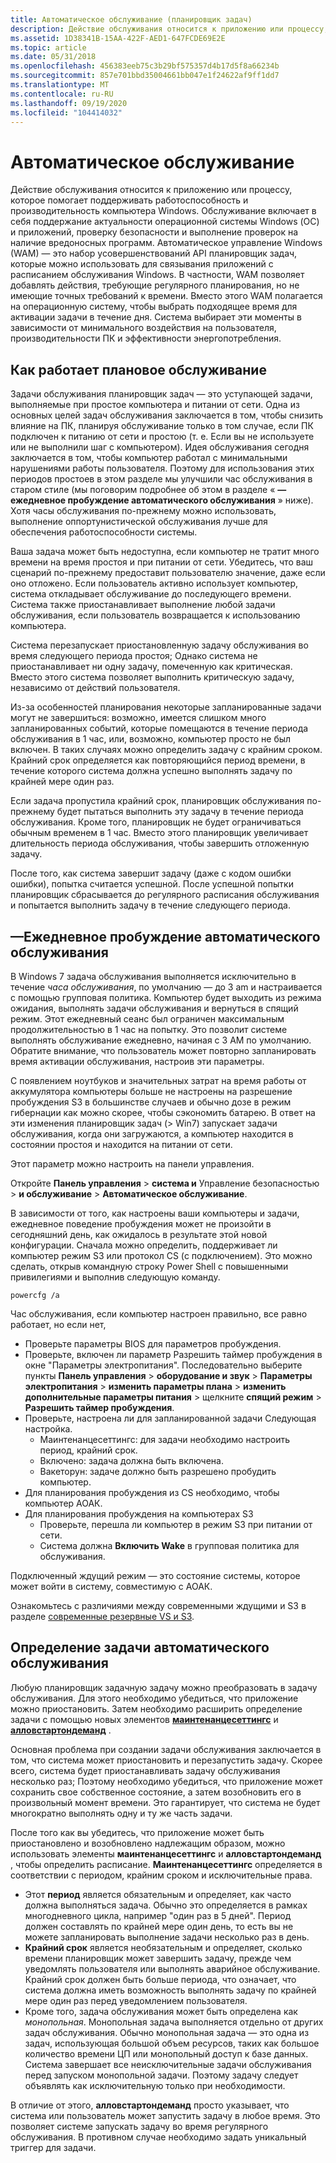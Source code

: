 ```yaml
---
title: Автоматическое обслуживание (планировщик задач)
description: Действие обслуживания относится к приложению или процессу, которое помогает поддерживать работоспособность и производительность компьютера Windows.
ms.assetid: 1D38341B-15AA-422F-AED1-647FCDE69E2E
ms.topic: article
ms.date: 05/31/2018
ms.openlocfilehash: 456383eeb75c3b29bf575357d4b17d5f8a66234b
ms.sourcegitcommit: 857e701bbd35004661bb047e1f24622af9ff1dd7
ms.translationtype: MT
ms.contentlocale: ru-RU
ms.lasthandoff: 09/19/2020
ms.locfileid: "104414032"
---
```

# <a name="automatic-maintenance"></a>Автоматическое обслуживание

Действие обслуживания относится к приложению или процессу, которое помогает поддерживать работоспособность и производительность компьютера Windows. Обслуживание включает в себя поддержание актуальности операционной системы Windows (ОС) и приложений, проверку безопасности и выполнение проверок на наличие вредоносных программ. Автоматическое управление Windows (WAM) — это набор усовершенствований API планировщик задач, которые можно использовать для связывания приложений с расписанием обслуживания Windows. В частности, WAM позволяет добавлять действия, требующие регулярного планирования, но не имеющие точных требований к времени. Вместо этого WAM полагается на операционную систему, чтобы выбрать подходящее время для активации задачи в течение дня. Система выбирает эти моменты в зависимости от минимального воздействия на пользователя, производительности ПК и эффективности энергопотребления.

## <a name="how-scheduled-maintenance-works"></a>Как работает плановое обслуживание

Задачи обслуживания планировщик задач — это уступающей задачи, выполняемые при простое компьютера и питании от сети. Одна из основных целей задач обслуживания заключается в том, чтобы снизить влияние на ПК, планируя обслуживание только в том случае, если ПК подключен к питанию от сети и простою (т. е. Если вы не используете или не выполнили шаг с компьютером). Идея обслуживания сегодня заключается в том, чтобы компьютер работал с минимальными нарушениями работы пользователя. Поэтому для использования этих периодов простоев в этом разделе мы улучшили час обслуживания в старом стиле (мы поговорим подробнее об этом в разделе « **&mdash; ежедневное пробуждение автоматического обслуживания** » ниже). Хотя часы обслуживания по-прежнему можно использовать, выполнение оппортунистической обслуживания лучше для обеспечения работоспособности системы.

Ваша задача может быть недоступна, если компьютер не тратит много времени на время простоя и при питании от сети. Убедитесь, что ваш сценарий по-прежнему предоставит пользователю значение, даже если оно отложено. Если пользователь активно использует компьютер, система откладывает обслуживание до последующего времени. Система также приостанавливает выполнение любой задачи обслуживания, если пользователь возвращается к использованию компьютера.

Система перезапускает приостановленную задачу обслуживания во время следующего периода простоя; Однако система не приостанавливает ни одну задачу, помеченную как критическая. Вместо этого система позволяет выполнить критическую задачу, независимо от действий пользователя.

Из-за особенностей планирования некоторые запланированные задачи могут не завершиться: возможно, имеется слишком много запланированных событий, которые помещаются в течение периода обслуживания в 1 час, или, возможно, компьютер просто не был включен. В таких случаях можно определить задачу с крайним сроком. Крайний срок определяется как повторяющийся период времени, в течение которого система должна успешно выполнять задачу по крайней мере один раз.

Если задача пропустила крайний срок, планировщик обслуживания по-прежнему будет пытаться выполнить эту задачу в течение периода обслуживания. Кроме того, планировщик не будет ограничиваться обычным временем в 1 час. Вместо этого планировщик увеличивает длительность периода обслуживания, чтобы завершить отложенную задачу.

После того, как система завершит задачу (даже с кодом ошибки ошибки), попытка считается успешной. После успешной попытки планировщик сбрасывается до регулярного расписания обслуживания и попытается выполнить задачу в течение следующего периода.

## <a name="automatic-maintenancemdashdaily-wakeup"></a>&mdash;Ежедневное пробуждение автоматического обслуживания

В Windows 7 задача обслуживания выполняется исключительно в течение *часа обслуживания*, по умолчанию — до 3 am и настраивается с помощью групповая политика. Компьютер будет выходить из режима ожидания, выполнять задачи обслуживания и вернуться в спящий режим. Этот ежедневный сеанс был ограничен максимальным продолжительностью в 1 час на попытку. Это позволит системе выполнять обслуживание ежедневно, начиная с 3 AM по умолчанию. Обратите внимание, что пользователь может повторно запланировать время активации обслуживания, настроив эти параметры.

С появлением ноутбуков и значительных затрат на время работы от аккумулятора компьютеры больше не настроены на разрешение пробуждения S3 в большинстве случаев и обычно дозе в режим гибернации как можно скорее, чтобы сэкономить батарею. В ответ на эти изменения планировщик задач (> Win7) запускает задачи обслуживания, когда они загружаются, а компьютер находится в состоянии простоя и находится на питании от сети.

Этот параметр можно настроить на панели управления.

Откройте **Панель управления**  >  **система и** Управление безопасностью  >  **и обслуживание**  >  **Автоматическое обслуживание**.

В зависимости от того, как настроены ваши компьютеры и задачи, ежедневное поведение пробуждения может не произойти в сегодняшний день, как ожидалось в результате этой новой конфигурации. Сначала можно определить, поддерживает ли компьютер режим S3 или протокол CS (с подключением).
Это можно сделать, открыв командную строку Power Shell с повышенными привилегиями и выполнив следующую команду.

```console
powercfg /a
```

Час обслуживания, если компьютер настроен правильно, все равно работает, но если нет,
  - Проверьте параметры BIOS для параметров пробуждения. 
  - Проверьте, включен ли параметр Разрешить таймер пробуждения в окне "Параметры электропитания".
    Последовательно выберите пункты **Панель управления**  >  **оборудование и звук**  >  **Параметры электропитания**  >  **изменить параметры плана**  >  **изменить дополнительные параметры питания** > щелкните **спящий режим**  >  **Разрешить таймер пробуждения**.
  - Проверьте, настроена ли для запланированной задачи Следующая настройка.
      * Маинтенанцесеттингс: для задачи необходимо настроить период, крайний срок.
      * Включено: задача должна быть включена.
      * Вакеторун: задаче должно быть разрешено пробудить компьютер.
  - Для планирования пробуждения из CS необходимо, чтобы компьютер АОАК.
  - Для планирования пробуждения на компьютерах S3
      * Проверьте, перешла ли компьютер в режим S3 при питании от сети.
      * Система должна **Включить Wake** в групповая политика для обслуживания.
 
Подключенный ждущий режим — это состояние системы, которое может войти в систему, совместимую с АОАК.

Ознакомьтесь с различиями между современными ждущими и S3 в разделе [современные резервные VS и S3](/windows-hardware/design/device-experiences/modern-standby-vs-s3).

## <a name="defining-an-automatic-maintenance-task"></a>Определение задачи автоматического обслуживания

Любую планировщик задачную задачу можно преобразовать в задачу обслуживания. Для этого необходимо убедиться, что приложение можно приостановить. Затем необходимо расширить определение задачи с помощью новых элементов [**маинтенанцесеттингс**](taskschedulerschema-maintenancesettings-maintenancesettingstype-element.md) и [**алловстартондеманд**](taskschedulerschema-allowstartondemand-settingstype-element.md) .

Основная проблема при создании задачи обслуживания заключается в том, что система может приостановить и перезапустить задачу. Скорее всего, система будет приостанавливать задачу обслуживания несколько раз; Поэтому необходимо убедиться, что приложение может сохранить свое собственное состояние, а затем возобновить его в произвольный момент времени. Это гарантирует, что система не будет многократно выполнять одну и ту же часть задачи.

После того как вы убедитесь, что приложение может быть приостановлено и возобновлено надлежащим образом, можно использовать элементы **маинтенанцесеттингс** и **алловстартондеманд** , чтобы определить расписание. **Маинтенанцесеттингс** определяется в соответствии с периодом, крайним сроком и исключительные права.

-   Этот **период** является обязательным и определяет, как часто должна выполняться задача. Обычно это определяется в рамках многодневного цикла, например "один раз в 5 дней". Период должен составлять по крайней мере один день, то есть вы не можете запланировать выполнение задачи несколько раз в день.
-   **Крайний срок** является необязательным и определяет, сколько времени планировщик может завершить задачу, прежде чем уведомлять пользователя или выполнять аварийное обслуживание. Крайний срок должен быть больше периода, что означает, что система должна иметь возможность выполнять задачу по крайней мере один раз перед уведомлением пользователя.
-   Кроме того, задача обслуживания может быть определена как *монопольная*. Монопольная задача выполняется отдельно от других задач обслуживания. Обычно монопольная задача — это одна из задач, использующая большой объем ресурсов, таких как большое количество времени ЦП или монопольный доступ к базе данных. Система завершает все неисключительные задачи обслуживания перед запуском монопольной задачи. Поэтому задачу следует объявлять как исключительную только при необходимости.

В отличие от этого, **алловстартондеманд** просто указывает, что система или пользователь может запустить задачу в любое время. Это позволяет системе запускать задачу во время регулярного обслуживания. В противном случае необходимо задать уникальный триггер для задачи.
